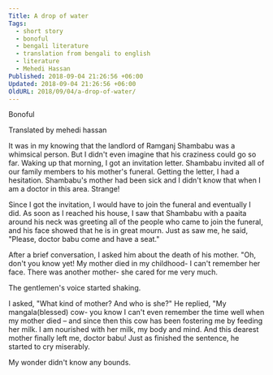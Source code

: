 ```yaml
---
Title: A drop of water
Tags:
  - short story
  - bonoful
  - bengali literature
  - translation from bengali to english
  - literature
  - Mehedi Hassan
Published: 2018-09-04 21:26:56 +06:00
Updated: 2018-09-04 21:26:56 +06:00
OldURL: 2018/09/04/a-drop-of-water/
---
```


Bonoful

Translated by mehedi hassan

It was in my knowing that the landlord of Ramganj Shambabu was a whimsical person. But I didn't even imagine that his craziness could go so far. Waking up that morning, I got an invitation letter. Shambabu invited all of our family members to his mother's funeral.  Getting the letter, I had a hesitation. Shambabu's mother had been sick and I didn't know that when I am a doctor in this area. Strange!  

Since I got the invitation, I would have to join the funeral and eventually I did. As soon as I reached his house, I saw that Shambabu with a paaita around his neck was greeting all of the people who came to join the funeral, and his face showed that he is in great mourn. Just as saw me, he said, "Please, doctor babu come and have a seat." 

After a brief conversation, I asked him about the death of his mother. 
"Oh, don't you know yet! My mother died in my childhood- I can't remember her face. There was another mother- she cared for me very much.   

The gentlemen's voice started shaking.

I asked, "What kind of mother? And who is she?"
He replied, "My mangala(blessed) cow- you know I can't even remember the time well when my mother died – and since then this cow has been fostering me by feeding her milk. I am nourished with her milk, my body and mind. And this dearest mother finally left me, doctor babu! 
Just as finished the sentence, he started to cry miserably. 

My wonder didn't know any bounds. 


